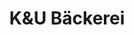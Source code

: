 ---
title: "K&U Bäckerei"
url: /freiburg-im-breisgau/kundu-baeckerei-zaehringer-strasse/
shop: Bäckerei
---